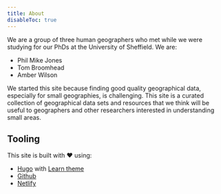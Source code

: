 ```yaml
---
title: About
disableToc: true
---
```


We are a group of three human geographers who met while we were studying for our PhDs at the University of Sheffield.
We are:

- Phil Mike Jones
- Tom Broomhead
- Amber Wilson

We started this site because finding good quality geographical data, especially for small geographies, is challenging.
This site is a curated collection of geographical data sets and resources that we think will be useful to geographers and other researchers interested in understanding small areas.

<!--
## Contributors

{{% ghcontributors "https://api.github.com/repos/philmikejones/geostat_uk/contributors?per_page=100" %}}
-->

## Tooling

This site is built with ♥ using:

* [Hugo](https://gohugo.io/) with [Learn theme](https://github.com/matcornic/hugo-theme-learn)
* [Github](https://github.com)
* [Netlify](https://www.netlify.com)
